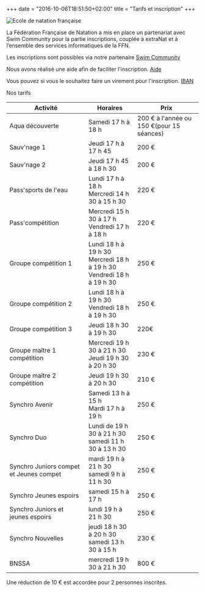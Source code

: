 +++
date = "2016-10-06T18:51:50+02:00"
title = "Tarifs et inscription"
+++

<img src="/img/partenariat_ffn.jpg" class="img-responsive img-center" alt="Ecole de natation française">

La Fédération Française de Natation a mis en place un partenariat avec Swim Community
 pour la partie inscriptions, couplée à extraNat et à l’ensemble des services
informatiques de la FFN.

Les inscriptions sont possibles via notre partenaire
[Swim Community](https://cnpaysmornantais.swim-community.fr/Pages/Login.aspx)

Nous avons réalisé une aide afin de faciliter l'inscription.
[Aide](/pdf/inscription_CNPM.pdf)

Vous pouvez si vous le souhaitez faire un virement pour l'inscription.
[IBAN](/pdf/rib_cnpmornantais.pdf)

Nos tarifs
<table class="table table-striped">
<thead>
<tr>
<th>Activité</th>
<th>Horaires</th>
<th>Prix</th>
</tr>
</thead>
<tbody>
<tr>
<td>Aqua découverte</td>
<td>Samedi 17 h à 18 h</td>
<td>200 € à l'année ou 150 €(pour 15 séances)</td>
</tr>
<tr>
<td>Sauv'nage 1</td>
<td>Jeudi 17 h à 17 h 45</td>
<td>200 €</td>
</tr>
<td>Sauv'nage 2</td>
<td>Jeudi 17 h 45 à 18 h 30</td>
<td>200 €</td>
</tr>
<tr>
<td>Pass'sports de l'eau</td>
<td>Lundi 17 h à 18 h </br>
Mercredi 14 h 30 à 15 h 30</td>
<td>220 €</td>
</tr>
<tr>
<td>Pass'compétition</td>
<td>Mercredi 15 h 30 à 17 h</br>
Vendredi 17 h à 18 h</td>
<td>220 €</td>
</tr>
<tr>
<td>Groupe compétition 1</td>
<td>Lundi 18 h à 19 h 30</br>
Mercredi 18 h à 19 h 30</br>
Vendredi 18 h à 19 h 30</td>
<td>250 €</td>
<tr>
<td>Groupe compétition 2</td>
<td>Lundi 18 h à 19 h 30</br>
Vendredi 18 h à 19 h 30</td>
<td>250 €</td>
<tr>
<td>Groupe compétition 3</td>
<td>Jeudi 18 h 30 à 19 h 30</td>
<td>220€</td>
<tr>
<td>Groupe maître 1 compétition</td>
<td>Mercredi 19 h 30 à 21 h 30</br>
Jeudi 19 h 30 à 20 h 30</td>
<td>230 €</td>
</tr>
<tr>
<td>Groupe maître 2 compétition</td>
<td>Jeudi 19 h 30 à 20 h 30</td>
<td>210 €</td>
</tr>
<tr>
<td>Synchro Avenir</td>
<td>Samedi 13 h à 15 h</br>
Mardi 17 h à 19 h</td>
<td>250 €</td>
</tr>
<tr>
<td>Synchro Duo</td>
<td>Lundi de 19 h 30 à 21 h 30 </br>
samedi 11 h 30 à 13 h 30</td>
<td>250 €</td>
</tr>
<tr>
<td>Synchro Juniors compet et Jeunes compet</td>
<td> mardi 19 h à 21 h 30</br>
samedi 9 h à 11 h 30</td>
<td>250 €</td>
</tr>
<tr>
<td>Synchro Jeunes espoirs</td>
<td>samedi 15 h à 17 h </td>
<td>250 €</td>
</tr>
<tr>
<td>Synchro Juniors et jeunes espoirs</td>
<td>lundi 19 h à 21 h 30</td>
<td>250 €</td>
</tr>
<tr>
<tr>
<td>Synchro Nouvelles</td>
<td>jeudi 18 h 30 à 20 h 30</br>
samedi 13 h 30 à 15 h</td>
<td>230 €</td>
</tr>
<tr>
<td>BNSSA</td>
<td>mercredi 19 h 30 à 21 h 30</td>
<td>800 €</td>
</tr>
</tbody>
</table>

Une réduction de 10 € est accordée pour 2 personnes inscrites.

